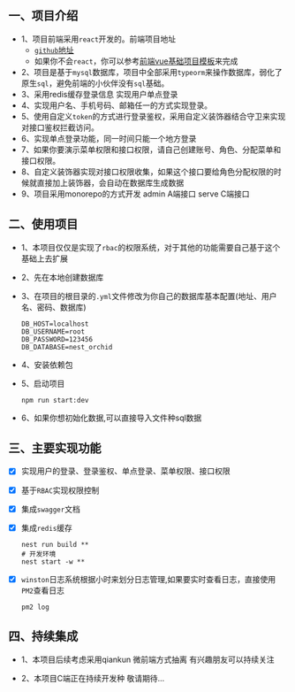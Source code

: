## 一、项目介绍

* 1、项目前端采用`react`开发的。前端项目地址
  * [`github`地址](https://github.com/wei090603/vite-react-admin)
  * 如果你不会`react`，你可以参考[前端vue基础项目模板](https://github.com/wei090603/vue3-admin)来完成
* 2、项目是基于`mysql`数据库，项目中全部采用`typeorm`来操作数据库，弱化了原生`sql`，避免前端的小伙伴没有`sql`基础。
* 3、采用redis缓存登录信息 实现用户单点登录
* 4、实现用户名、手机号码、邮箱任一的方式实现登录。
* 5、使用自定义`token`的方式进行登录鉴权，采用自定义装饰器结合守卫来实现对接口鉴权拦截访问。
* 6、实现单点登录功能，同一时间只能一个地方登录
* 7、如果你要演示菜单权限和接口权限，请自己创建账号、角色、分配菜单和接口权限。
* 8、自定义装饰器实现对接口权限收集，如果这个接口要给角色分配权限的时候就直接加上装饰器，会自动在数据库生成数据
* 9、项目采用monorepo的方式开发 admin A端接口 serve C端接口

## 二、使用项目

* 1、本项目仅仅是实现了`rbac`的权限系统，对于其他的功能需要自己基于这个基础上去扩展

* 2、先在本地创建数据库

* 3、在项目的根目录的`.yml`文件修改为你自己的数据库基本配置(地址、用户名、密码、数据库)

  ```properties
  DB_HOST=localhost
  DB_USERNAME=root
  DB_PASSWORD=123456
  DB_DATABASE=nest_orchid
  ```

* 4、安装依赖包

* 5、启动项目

  ```shell
  npm run start:dev
  ```
* 6、如果你想初始化数据,可以直接导入文件种sql数据

## 三、主要实现功能

- [x] 实现用户的登录、登录鉴权、单点登录、菜单权限、接口权限

- [x] 基于`RBAC`实现权限控制

- [x] 集成`swagger`文档

- [x] 集成`redis`缓存

  ```shell
  nest run build **
  # 开发环境
  nest start -w **
  ```

- [x] `winston`日志系统根据小时来划分日志管理,如果要实时查看日志，直接使用`PM2`查看日志

  ```shell
  pm2 log
  ```

## 四、持续集成

* 1、本项目后续考虑采用qiankun 微前端方式抽离 有兴趣朋友可以持续关注

* 2、本项目C端正在持续开发种 敬请期待...